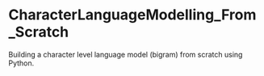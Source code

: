 # CharacterLanguageModelling_From_Scratch
Building a character level language model (bigram) from scratch using Python.
